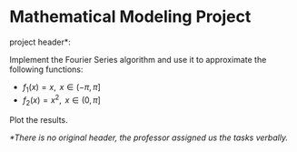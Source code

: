 # Mathematical Modeling Project

project header\*:

Implement the Fourier Series algorithm and use it to approximate the following functions:
* $f_1(x) = x, \text{ } x\in(-\pi, \pi]$
* $f_2(x) = x^2, \text{ } x\in(0, \pi]$

Plot the results.

*\*There is no original header, the professor assigned us the tasks verbally.*
